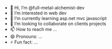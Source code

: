 - 👋 Hi, I’m @full-metal-alchemist-dev
- 👀 I’m interested in web dev
- 🌱 I’m currently learning asp.net mvc javascript
- 💞️ I’m looking to collaborate on clients projects
- 📫 How to reach me ...
- 😄 Pronouns: ...
- ⚡ Fun fact: ...

<!---
full-metal-alchemist-dev/full-metal-alchemist-dev is a ✨ special ✨ repository because its `README.md` (this file) appears on your GitHub profile.
You can click the Preview link to take a look at your changes.
--->
